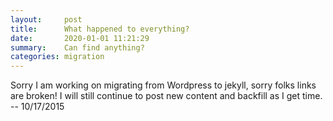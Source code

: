 ```yaml
---
layout:     post
title:      What happened to everything?
date:       2020-01-01 11:21:29
summary:    Can find anything?
categories: migration
---
```


Sorry I am working on migrating from Wordpress to jekyll, sorry folks links are broken! I will still continue to post new content and backfill as I get time. -- 10/17/2015
